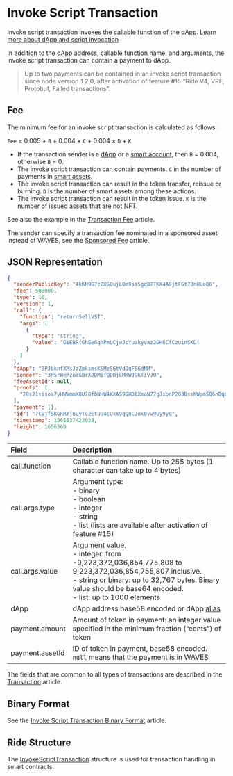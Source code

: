 # Invoke Script Transaction

Invoke script transaction invokes the [callable function](/en/ride/functions/callable-function) of the [dApp](/en/blockchain/account/dapp). [Learn more about dApp and script invocation](/en/building-apps/smart-contracts/what-is-a-dapp)

In addition to the dApp address, callable function name, and arguments, the invoke script transaction can contain a payment to dApp.

> Up to two payments can be contained in an invoke script transaction since node version 1.2.0, after activation of feature #15 “Ride V4, VRF, Protobuf, Failed transactions”.

## Fee

The minimum fee for an invoke script transaction is calculated as follows:

`Fee` = 0.005 + `B` + 0.004 × `C` + 0.004 × `D` + `K`

* If the transaction sender is a [dApp](/en/blockchain/account/dapp) or a [smart account](/en/blockchain/account/smart-account), then `B` = 0.004, otherwise `B` = 0.
* The invoke script transaction can contain payments. `C` in the number of payments in [smart assets](/en/blockchain/token/smart-asset).
* The invoke script transaction can result in the token transfer, reissue or burning. `D` is the number of smart assets among these actions.
* The invoke script transaction can result in the token issue. `K` is the number of issued assets that are not [NFT](/en/blockchain/token/non-fungible-token).

See also the example in the [Transaction Fee](/en/blockchain/transaction/transaction-fee) article.

The sender can specify a transaction fee nominated in a sponsored asset instead of WAVES, see the [Sponsored Fee](/en/blockchain/waves-prototol/sponsored-fee) article.

## JSON Representation

```json
{
  "senderPublicKey": "4kKN9G7cZXGQujLQm9ss5gqB7TKX4A9jtFGt7DnHUoQ6",
  "fee": 500000,
  "type": 16,
  "version": 1,
  "call": {
    "function": "returnSellVST",
    "args": [
      {
        "type": "string",
        "value": "GiEBRfGhEeGqhPmLCjwJcYuakyvaz2GHGCfCzuinSKD"
      }
    ]
  },
  "dApp": "3PJbknfXMsJzZmksmsKSMz56tVdDqF5GdNM",
  "sender": "3P5rWeMzoaGBrXJDMifQDDjCMKWJGKTiVJU",
  "feeAssetId": null,
  "proofs": [
    "28s21sisoa7yHWWmmX8U78fbNHW4KXAS9GHD8XmaN77gJxbnP2Q3DssNWpmSQ6hBq6xS985W4YiTmgvENhfWPNt5"
  ],
  "payment": [],
  "id": "7CVjf5KGRRYj6UyTC2Etuu4cUxx9qQnCJox8vw9Gy9yq",
  "timestamp": 1565537422938,
  "height": 1656369
}
```

| Field | Description |
| :--- | :--- |
| call.function | Callable function name. Up to 255 bytes (1 character can take up to 4 bytes) |
| call.args.type | Argument type:<br>- binary<br>- boolean<br>- integer<br>- string<br>- list (lists are available after activation of feature #15) |
| call.args.value | Argument value.<br>- integer: from -9,223,372,036,854,775,808 to 9,223,372,036,854,755,807 inclusive.<br>- string or binary: up to 32,767 bytes. Binary value should be base64 encoded.<br>- list: up to 1000 elements |
| dApp | dApp address base58 encoded or dApp [alias](/en/blockchain/account/alias) |
| payment.amount | Amount of token in payment: an integer value specified in the minimum fraction (“cents”) of token |
| payment.assetId | ID of token in payment, base58 encoded. `null` means that the payment is in WAVES |

The fields that are common to all types of transactions are described in the [Transaction](/en/blockchain/transaction/#json-representation) article.

## Binary Format

See the [Invoke Script Transaction Binary Format](/en/blockchain/binary-format/transaction-binary-format/invoke-script-transaction-binary-format) article.

## Ride Structure

The [InvokeScriptTransaction](/en/ride/structures/transaction-structures/invoke-script-transaction) structure is used for transaction handling in smart contracts.
